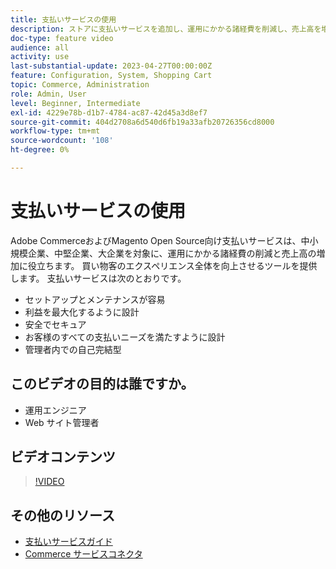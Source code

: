 ```yaml
---
title: 支払いサービスの使用
description: ストアに支払いサービスを追加し、運用にかかる諸経費を削減し、売上高を増加し、買い物客全体のエクスペリエンスを向上させる方法を説明します。
doc-type: feature video
audience: all
activity: use
last-substantial-update: 2023-04-27T00:00:00Z
feature: Configuration, System, Shopping Cart
topic: Commerce, Administration
role: Admin, User
level: Beginner, Intermediate
exl-id: 4229e78b-d1b7-4784-ac87-42d45a3d8ef7
source-git-commit: 404d2708a6d540d6fb19a33afb20726356cd8000
workflow-type: tm+mt
source-wordcount: '108'
ht-degree: 0%

---
```


# 支払いサービスの使用

Adobe CommerceおよびMagento Open Source向け支払いサービスは、中小規模企業、中堅企業、大企業を対象に、運用にかかる諸経費の削減と売上高の増加に役立ちます。 買い物客のエクスペリエンス全体を向上させるツールを提供します。 支払いサービスは次のとおりです。

- セットアップとメンテナンスが容易
- 利益を最大化するように設計
- 安全でセキュア
- お客様のすべての支払いニーズを満たすように設計
- 管理者内での自己完結型

## このビデオの目的は誰ですか。

- 運用エンジニア
- Web サイト管理者

## ビデオコンテンツ

>[!VIDEO](https://video.tv.adobe.com/v/343990?quality=12&learn=on)

## その他のリソース

- [ 支払いサービスガイド ](https://experienceleague.adobe.com/docs/commerce-merchant-services/payment-services/guide-overview.html)
- [Commerce サービスコネクタ ](https://experienceleague.adobe.com/docs/commerce-merchant-services/user-guides/integration-services/saas.html)
